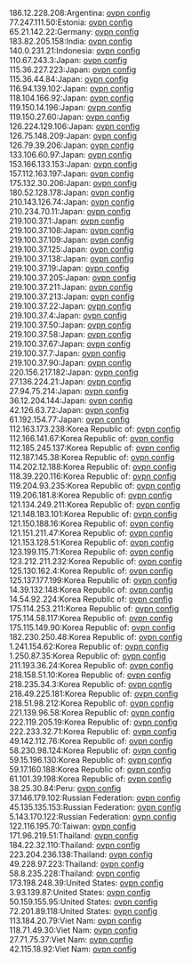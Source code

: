 186.12.228.208:Argentina: [ovpn config](vpn/186_12_228_208.ovpn)  
77.247.111.50:Estonia: [ovpn config](vpn/77_247_111_50.ovpn)  
65.21.142.22:Germany: [ovpn config](vpn/65_21_142_22.ovpn)  
183.82.205.158:India: [ovpn config](vpn/183_82_205_158.ovpn)  
140.0.231.21:Indonesia: [ovpn config](vpn/140_0_231_21.ovpn)  
110.67.243.3:Japan: [ovpn config](vpn/110_67_243_3.ovpn)  
115.36.227.223:Japan: [ovpn config](vpn/115_36_227_223.ovpn)  
115.36.44.84:Japan: [ovpn config](vpn/115_36_44_84.ovpn)  
116.94.139.102:Japan: [ovpn config](vpn/116_94_139_102.ovpn)  
118.104.166.92:Japan: [ovpn config](vpn/118_104_166_92.ovpn)  
119.150.14.196:Japan: [ovpn config](vpn/119_150_14_196.ovpn)  
119.150.27.60:Japan: [ovpn config](vpn/119_150_27_60.ovpn)  
126.224.129.106:Japan: [ovpn config](vpn/126_224_129_106.ovpn)  
126.75.148.209:Japan: [ovpn config](vpn/126_75_148_209.ovpn)  
126.79.39.206:Japan: [ovpn config](vpn/126_79_39_206.ovpn)  
133.106.60.97:Japan: [ovpn config](vpn/133_106_60_97.ovpn)  
153.166.133.153:Japan: [ovpn config](vpn/153_166_133_153.ovpn)  
157.112.163.197:Japan: [ovpn config](vpn/157_112_163_197.ovpn)  
175.132.30.206:Japan: [ovpn config](vpn/175_132_30_206.ovpn)  
180.52.128.178:Japan: [ovpn config](vpn/180_52_128_178.ovpn)  
210.143.126.74:Japan: [ovpn config](vpn/210_143_126_74.ovpn)  
210.234.70.11:Japan: [ovpn config](vpn/210_234_70_11.ovpn)  
219.100.37.1:Japan: [ovpn config](vpn/219_100_37_1.ovpn)  
219.100.37.108:Japan: [ovpn config](vpn/219_100_37_108.ovpn)  
219.100.37.109:Japan: [ovpn config](vpn/219_100_37_109.ovpn)  
219.100.37.125:Japan: [ovpn config](vpn/219_100_37_125.ovpn)  
219.100.37.138:Japan: [ovpn config](vpn/219_100_37_138.ovpn)  
219.100.37.19:Japan: [ovpn config](vpn/219_100_37_19.ovpn)  
219.100.37.205:Japan: [ovpn config](vpn/219_100_37_205.ovpn)  
219.100.37.211:Japan: [ovpn config](vpn/219_100_37_211.ovpn)  
219.100.37.213:Japan: [ovpn config](vpn/219_100_37_213.ovpn)  
219.100.37.22:Japan: [ovpn config](vpn/219_100_37_22.ovpn)  
219.100.37.4:Japan: [ovpn config](vpn/219_100_37_4.ovpn)  
219.100.37.50:Japan: [ovpn config](vpn/219_100_37_50.ovpn)  
219.100.37.58:Japan: [ovpn config](vpn/219_100_37_58.ovpn)  
219.100.37.67:Japan: [ovpn config](vpn/219_100_37_67.ovpn)  
219.100.37.7:Japan: [ovpn config](vpn/219_100_37_7.ovpn)  
219.100.37.90:Japan: [ovpn config](vpn/219_100_37_90.ovpn)  
220.156.217.182:Japan: [ovpn config](vpn/220_156_217_182.ovpn)  
27.136.224.21:Japan: [ovpn config](vpn/27_136_224_21.ovpn)  
27.94.75.214:Japan: [ovpn config](vpn/27_94_75_214.ovpn)  
36.12.204.144:Japan: [ovpn config](vpn/36_12_204_144.ovpn)  
42.126.63.72:Japan: [ovpn config](vpn/42_126_63_72.ovpn)  
61.192.154.77:Japan: [ovpn config](vpn/61_192_154_77.ovpn)  
112.163.173.238:Korea Republic of: [ovpn config](vpn/112_163_173_238.ovpn)  
112.166.141.67:Korea Republic of: [ovpn config](vpn/112_166_141_67.ovpn)  
112.185.245.137:Korea Republic of: [ovpn config](vpn/112_185_245_137.ovpn)  
112.187.145.38:Korea Republic of: [ovpn config](vpn/112_187_145_38.ovpn)  
114.202.12.188:Korea Republic of: [ovpn config](vpn/114_202_12_188.ovpn)  
118.39.220.116:Korea Republic of: [ovpn config](vpn/118_39_220_116.ovpn)  
119.204.93.235:Korea Republic of: [ovpn config](vpn/119_204_93_235.ovpn)  
119.206.181.8:Korea Republic of: [ovpn config](vpn/119_206_181_8.ovpn)  
121.134.249.211:Korea Republic of: [ovpn config](vpn/121_134_249_211.ovpn)  
121.148.183.101:Korea Republic of: [ovpn config](vpn/121_148_183_101.ovpn)  
121.150.188.16:Korea Republic of: [ovpn config](vpn/121_150_188_16.ovpn)  
121.151.211.47:Korea Republic of: [ovpn config](vpn/121_151_211_47.ovpn)  
121.153.128.51:Korea Republic of: [ovpn config](vpn/121_153_128_51.ovpn)  
123.199.115.71:Korea Republic of: [ovpn config](vpn/123_199_115_71.ovpn)  
123.212.211.232:Korea Republic of: [ovpn config](vpn/123_212_211_232.ovpn)  
125.130.162.4:Korea Republic of: [ovpn config](vpn/125_130_162_4.ovpn)  
125.137.177.199:Korea Republic of: [ovpn config](vpn/125_137_177_199.ovpn)  
14.39.132.148:Korea Republic of: [ovpn config](vpn/14_39_132_148.ovpn)  
14.54.92.224:Korea Republic of: [ovpn config](vpn/14_54_92_224.ovpn)  
175.114.253.211:Korea Republic of: [ovpn config](vpn/175_114_253_211.ovpn)  
175.114.58.117:Korea Republic of: [ovpn config](vpn/175_114_58_117.ovpn)  
175.115.149.90:Korea Republic of: [ovpn config](vpn/175_115_149_90.ovpn)  
182.230.250.48:Korea Republic of: [ovpn config](vpn/182_230_250_48.ovpn)  
1.241.154.62:Korea Republic of: [ovpn config](vpn/1_241_154_62.ovpn)  
1.250.87.35:Korea Republic of: [ovpn config](vpn/1_250_87_35.ovpn)  
211.193.36.24:Korea Republic of: [ovpn config](vpn/211_193_36_24.ovpn)  
218.158.51.10:Korea Republic of: [ovpn config](vpn/218_158_51_10.ovpn)  
218.235.34.3:Korea Republic of: [ovpn config](vpn/218_235_34_3.ovpn)  
218.49.225.181:Korea Republic of: [ovpn config](vpn/218_49_225_181.ovpn)  
218.51.98.212:Korea Republic of: [ovpn config](vpn/218_51_98_212.ovpn)  
221.139.96.58:Korea Republic of: [ovpn config](vpn/221_139_96_58.ovpn)  
222.119.205.19:Korea Republic of: [ovpn config](vpn/222_119_205_19.ovpn)  
222.233.32.71:Korea Republic of: [ovpn config](vpn/222_233_32_71.ovpn)  
49.142.112.76:Korea Republic of: [ovpn config](vpn/49_142_112_76.ovpn)  
58.230.98.124:Korea Republic of: [ovpn config](vpn/58_230_98_124.ovpn)  
59.15.196.130:Korea Republic of: [ovpn config](vpn/59_15_196_130.ovpn)  
59.17.160.188:Korea Republic of: [ovpn config](vpn/59_17_160_188.ovpn)  
61.101.39.198:Korea Republic of: [ovpn config](vpn/61_101_39_198.ovpn)  
38.25.30.84:Peru: [ovpn config](vpn/38_25_30_84.ovpn)  
37.146.179.102:Russian Federation: [ovpn config](vpn/37_146_179_102.ovpn)  
45.135.135.153:Russian Federation: [ovpn config](vpn/45_135_135_153.ovpn)  
5.143.170.122:Russian Federation: [ovpn config](vpn/5_143_170_122.ovpn)  
122.116.195.70:Taiwan: [ovpn config](vpn/122_116_195_70.ovpn)  
171.96.219.51:Thailand: [ovpn config](vpn/171_96_219_51.ovpn)  
184.22.32.110:Thailand: [ovpn config](vpn/184_22_32_110.ovpn)  
223.204.236.138:Thailand: [ovpn config](vpn/223_204_236_138.ovpn)  
49.228.97.223:Thailand: [ovpn config](vpn/49_228_97_223.ovpn)  
58.8.235.228:Thailand: [ovpn config](vpn/58_8_235_228.ovpn)  
173.198.248.39:United States: [ovpn config](vpn/173_198_248_39.ovpn)  
3.93.139.87:United States: [ovpn config](vpn/3_93_139_87.ovpn)  
50.159.155.95:United States: [ovpn config](vpn/50_159_155_95.ovpn)  
72.201.89.118:United States: [ovpn config](vpn/72_201_89_118.ovpn)  
113.184.20.79:Viet Nam: [ovpn config](vpn/113_184_20_79.ovpn)  
118.71.49.30:Viet Nam: [ovpn config](vpn/118_71_49_30.ovpn)  
27.71.75.37:Viet Nam: [ovpn config](vpn/27_71_75_37.ovpn)  
42.115.18.92:Viet Nam: [ovpn config](vpn/42_115_18_92.ovpn)  
